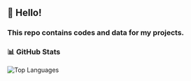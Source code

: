 ## 👋 Hello!
### This repo contains codes and data for my projects.


### 📊 GitHub Stats

![Top Languages](https://github-readme-stats.vercel.app/api/top-langs/?username=kruzee07&repo=projects&layout=compact&langs_count=8&theme=tokyonight&hide=html,css)

